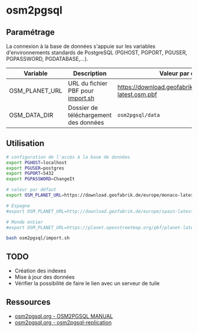 # osm2pgsql

## Paramétrage

La connexion à la base de données s'appuie sur les variables d'environnements standards de PostgreSQL (PGHOST, PGPORT, PGUSER, PGPASSWORD, PGDATABASE,...).

| Variable       | Description                                    | Valeur par défaut                                          |
| -------------- | ---------------------------------------------- | ---------------------------------------------------------- |
| OSM_PLANET_URL | URL du fichier PBF pour [import.sh](import.sh) | https://download.geofabrik.de/europe/monaco-latest.osm.pbf |
| OSM_DATA_DIR   | Dossier de téléchargement des données          | `osm2pgsql/data`                                           |

## Utilisation

```bash
# configuration de l'accès à la base de données
export PGHOST=localhost
export PGUSER=postgres
export PGPORT=5432
export PGPASSWORD=ChangeIt

# valeur par défaut
export OSM_PLANET_URL=https://download.geofabrik.de/europe/monaco-latest.osm.pbf

# Espagne
#export OSM_PLANET_URL=http://download.geofabrik.de/europe/spain-latest.osm.pbf

# Monde entier
#export OSM_PLANET_URL=https://planet.openstreetmap.org/pbf/planet-latest.osm.pbf

bash osm2pgsql/import.sh
```

## TODO

* Création des indexes
* Mise à jour des données
* Vérifier la possibilité de faire le lien avec un serveur de tuile

## Ressources

* [osm2pgsql.org - OSM2PGSQL MANUAL](https://osm2pgsql.org/doc/manual.html)
* [osm2pgsql.org - osm2pgsql-replication](https://osm2pgsql.org/doc/man/osm2pgsql-replication-1.9.1.html)

